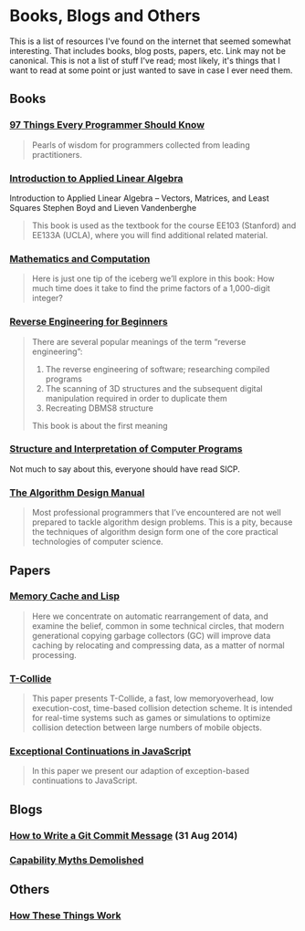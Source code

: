 Books, Blogs and Others
================================================================================

This is a list of resources I've found on the internet that seemed somewhat
interesting.
That includes books, blog posts, papers, etc.
Link may not be canonical.
This is not a list of stuff I've read;
most likely, it's things that I want to read at some point
or just wanted to save in case I ever need them.

Books
----------------------------------------

### [97 Things Every Programmer Should Know](https://97-things-every-x-should-know.gitbooks.io/97-things-every-programmer-should-know/content/en/index.html)

> Pearls of wisdom for programmers collected from leading practitioners.

### [Introduction to Applied Linear Algebra](https://web.stanford.edu/~boyd/vmls/)

Introduction to Applied Linear Algebra – Vectors, Matrices, and Least Squares
Stephen Boyd and Lieven Vandenberghe

> This book is used as the textbook for the course EE103 (Stanford) and EE133A (UCLA), where you will find additional related material.

### [Mathematics and Computation](https://www.math.ias.edu/files/Website03-25-19.pdf)

> Here is just one tip of the iceberg we’ll explore in this book: How much time does it take to find the prime factors of a 1,000-digit integer?

### [Reverse Engineering for Beginners](https://beginners.re/)

> There are several popular meanings of the term “reverse engineering”:
> 
> 1. The reverse engineering of software; researching compiled programs
> 2. The scanning of 3D structures and the subsequent digital manipulation required in order to duplicate them
> 3. Recreating DBMS8 structure
> 
> This book is about the first meaning

### [Structure and Interpretation of Computer Programs](https://sarabander.github.io/sicp/)

Not much to say about this, everyone should have read SICP.

### [The Algorithm Design Manual](http://mimoza.marmara.edu.tr/~msakalli/cse706_12/SkienaTheAlgorithmDesignManual.pdf)

> Most professional programmers that I’ve encountered are not well prepared to tackle algorithm design problems. This is a pity, because the techniques of algorithm design form one of the core practical technologies of computer science.

Papers
----------------------------------------

### [Memory Cache and Lisp](https://people.eecs.berkeley.edu/~fateman/papers/cachelisp.pdf)

> Here we concentrate on automatic rearrangement of data, and examine the belief, common in some technical circles, that modern generational copying garbage collectors (GC) will improve data caching by relocating and compressing data, as a matter of normal processing.

### [T-Collide](https://www.cs.ucf.edu/~jmesit/publications/T-Collide%20CGAIDE%202004.pdf)

> This paper presents T-Collide, a fast, low memoryoverhead, low execution-cost, time-based collision detection scheme. It is intended for real-time systems such as games or simulations to optimize collision detection between large numbers of mobile objects. 

### [Exceptional Continuations in JavaScript](http://www.schemeworkshop.org/2007/procPaper4.pdf)

> In this paper we present our adaption of exception-based continuations to JavaScript.

Blogs
----------------------------------------

### [How to Write a Git Commit Message](https://chris.beams.io/posts/git-commit/) (31 Aug 2014)

### [Capability Myths Demolished](http://www.erights.org/elib/capability/duals/myths.html)

Others
----------------------------------------

### [How These Things Work](https://reasonablypolymorphic.com/book/preface)
